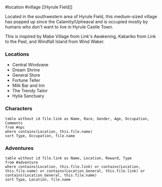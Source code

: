  #location #village [[Hyrule Field]]

Located in the southwestern area of Hyrule Field, this medium-sized village has popped up since the Calamity/Upheaval and is occupied mostly by humans who don't want to live in Hyrule Castle Town.

This is inspired by Mabe Village from Link's Awakening, Kakariko from Link to the Past, and Windfall Island from Wind Waker.

### Locations

- Central Windvane
- Dream Shrine
- General Store
- Fortune Teller
- Milk Bar and Inn
- The Trendy Tailor
- Hylia Sanctuary

### Characters
```dataview
table without id file.link as Name, Race, Gender, Age, Occupation, Comments
from #npc
where contains(Location, this.file.name)
sort Type, Occupation, file.name
```

### Adventures
```dataview
table without id file.link as Name, Location, Reward, Type
from #adventure
where contains(Location, this.file.link) or contains(Location, this.file.name) or contains(Location_General, this.file.link) or contains(Location_General, this.file.name)
sort Type, Location, file.name
```
